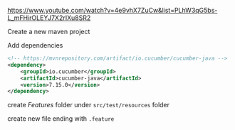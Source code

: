 
https://www.youtube.com/watch?v=4e9vhX7ZuCw&list=PLhW3qG5bs-L_mFHirOLEYJ7X2rIXu8SR2


Create a new maven project 

Add dependencies

```xml
<!-- https://mvnrepository.com/artifact/io.cucumber/cucumber-java -->
<dependency>
    <groupId>io.cucumber</groupId>
    <artifactId>cucumber-java</artifactId>
    <version>7.15.0</version>
</dependency>
```

create _Features_ folder under `src/test/resources` folder

create new file ending with `.feature` 